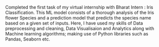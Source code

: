 Completed the first task of my virtual internship with Bharat Intern : Iris Classification.
This ML model consists of a thorough analysis of the Iris flower Species and a prediction model that predicts the species name based on a given set of inputs.
Here, I have used my skills of Data preprocessing and cleaning, Data Visualisaion and Analytics along with Machine learning algorithms; making use of Python libraries such as Pandas, Seaborn etc.
